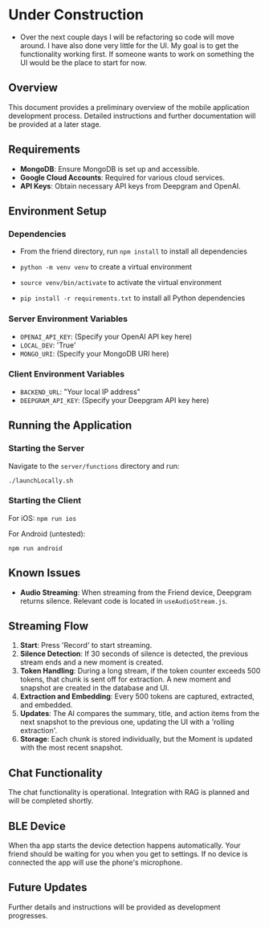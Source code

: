 # Under Construction
- Over the next couple days I will be refactoring so code will move around. I have also done very little for the UI. My goal is to get the functionality working first. If someone wants to work on something the UI would be the place to start for now.

## Overview
This document provides a preliminary overview of the mobile application development process. Detailed instructions and further documentation will be provided at a later stage.

## Requirements
- **MongoDB**: Ensure MongoDB is set up and accessible.
- **Google Cloud Accounts**: Required for various cloud services.
- **API Keys**: Obtain necessary API keys from Deepgram and OpenAI.

## Environment Setup

### Dependencies
- From the friend directory, run `npm install` to install all dependencies

- `python -m venv venv` to create a virtual environment
- `source venv/bin/activate` to activate the virtual environment
- `pip install -r requirements.txt` to install all Python dependencies

### Server Environment Variables
- `OPENAI_API_KEY`: (Specify your OpenAI API key here)
- `LOCAL_DEV`: 'True'
- `MONGO_URI`: (Specify your MongoDB URI here)

### Client Environment Variables
- `BACKEND_URL`: "Your local IP address"
- `DEEPGRAM_API_KEY`: (Specify your Deepgram API key here)

## Running the Application

### Starting the Server
Navigate to the `server/functions` directory and run:

```./launchLocally.sh```


### Starting the Client
For iOS:
```npm run ios```

For Android (untested):

```npm run android```


## Known Issues
- **Audio Streaming**: When streaming from the Friend device, Deepgram returns silence. Relevant code is located in `useAudioStream.js`.

## Streaming Flow
1. **Start**: Press 'Record' to start streaming.
2. **Silence Detection**: If 30 seconds of silence is detected, the previous stream ends and a new moment is created.
3. **Token Handling**: During a long stream, if the token counter exceeds 500 tokens, that chunk is sent off for extraction. A new moment and snapshot are created in the database and UI.
4. **Extraction and Embedding**: Every 500 tokens are captured, extracted, and embedded.
5. **Updates**: The AI compares the summary, title, and action items from the next snapshot to the previous one, updating the UI with a 'rolling extraction'.
6. **Storage**: Each chunk is stored individually, but the Moment is updated with the most recent snapshot.

## Chat Functionality
The chat functionality is operational. Integration with RAG is planned and will be completed shortly.


## BLE Device

When tha app starts the device detection happens automatically. Your friend should be waiting for you when you get to settings. If no device is connected the app will use the phone's microphone.

## Future Updates
Further details and instructions will be provided as development progresses.